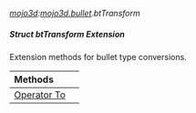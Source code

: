 _[mojo3d](../../modules/mojo3d/mojo3d-module.md):[mojo3d.bullet](../../modules/mojo3d/mojo3d-bullet.md).btTransform_
##### Struct btTransform Extension
Extension methods for bullet type conversions.

| Methods | |
|:---|:---|
| [Operator To](mojo3d-bullet-bttransform_ext-to_ext.md) |  |
